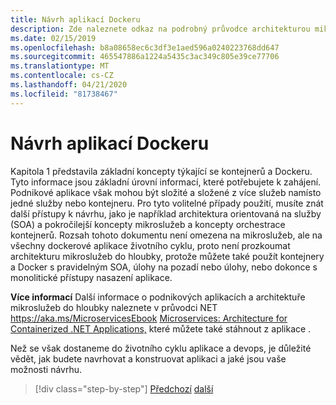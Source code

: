 ```yaml
---
title: Návrh aplikací Dockeru
description: Zde naleznete odkaz na podrobný průvodce architekturou mikroslužeb, protože to je téma, které není podrobně popsáno v této příručce.
ms.date: 02/15/2019
ms.openlocfilehash: b8a08658ec6c3df3e1aed596a0240223768dd647
ms.sourcegitcommit: 465547886a1224a5435c3ac349c805e39ce77706
ms.translationtype: MT
ms.contentlocale: cs-CZ
ms.lasthandoff: 04/21/2020
ms.locfileid: "81738467"
---
```

# <a name="design-docker-applications"></a>Návrh aplikací Dockeru

Kapitola 1 představila základní koncepty týkající se kontejnerů a Dockeru. Tyto informace jsou základní úrovní informací, které potřebujete k zahájení. Podnikové aplikace však mohou být složité a složené z více služeb namísto jedné služby nebo kontejneru. Pro tyto volitelné případy použití, musíte znát další přístupy k návrhu, jako je například architektura orientovaná na služby (SOA) a pokročilejší koncepty mikroslužeb a koncepty orchestrace kontejnerů. Rozsah tohoto dokumentu není omezena na mikroslužeb, ale na všechny dockerové aplikace životního cyklu, proto není prozkoumat architekturu mikroslužeb do hloubky, protože můžete také použít kontejnery a Docker s pravidelným SOA, úlohy na pozadí nebo úlohy, nebo dokonce s monolitické přístupy nasazení aplikace.

**Více informací** Další informace o podnikových aplikacích a architektuře mikroslužeb do hloubky naleznete v průvodci NET <https://aka.ms/MicroservicesEbook> [Microservices: Architecture for Containerized .NET Applications,](../../microservices/index.md) které můžete také stáhnout z aplikace .

Než se však dostaneme do životního cyklu aplikace a devops, je důležité vědět, jak budete navrhovat a konstruovat aplikaci a jaké jsou vaše možnosti návrhu.

>[!div class="step-by-step"]
>[Předchozí](index.md)
>[další](common-container-design-principles.md)
